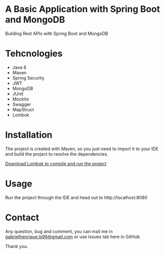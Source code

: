 # A Basic Application with Spring Boot and MongoDB

Building Rest APIs with Spring Boot and MongoDB

# Tehcnologies
<ul>
  <li>Java 8</li>
  <li>Maven</li>
  <li>Spring Security</li>
  <li>JWT</li>
  <li>MongoDB</li>
  <li>JUnit</li>
  <li>Mockito</li>
  <li>Swagger</li>
  <li>MapStruct</li>
  <li>Lombok</li>
</ul>

# Installation
The project is created with Maven, so you just need to import it to your IDE and build the project to resolve the dependencies. <br />

<a href="https://projectlombok.org/download">Download Lombok to compile and run the project</a>

# Usage
Run the project through the IDE and head out to http://localhost:8080

# Contact
Any question, bug and comment, you can mail me in gabrielhenrique.ls96@gmail.com or use Issues tab here in GitHub

Thank you.
